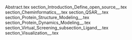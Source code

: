 Abstract.tex
section_Introduction_Define_open_source__.tex
section_Cheminformatics__.tex
section_QSAR__.tex
section_Protein_Structure_Modeling__.tex
section_Protein_Dynamics_Modeling__.tex
section_Virtual_Screening_subsection_Ligand__.tex
section_Visualization__.tex